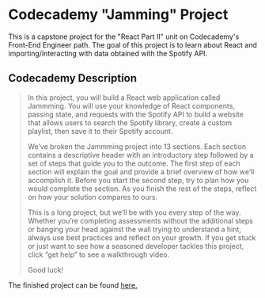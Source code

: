 # Codecademy "Jamming" Project

This is a capstone project for the "React Part II" unit on Codecademy's Front-End Engineer path.
The goal of this project is to learn about React and importing/interacting with data obtained with the Spotify API.

## Codecademy Description

> In this project, you will build a React web application called Jammming. You will use your knowledge of React components, passing state, and requests with the Spotify API to build a website that allows users to search the Spotify library, create a custom playlist, then save it to their Spotify account.
> 
> We’ve broken the Jammming project into 13 sections. Each section contains a descriptive header with an introductory step followed by a set of steps that guide you to the outcome. The first step of each section will explain the goal and provide a brief overview of how we’ll accomplish it. Before you start the second step, try to plan how you would complete the section. As you finish the rest of the steps, reflect on how your solution compares to ours.
> 
> This is a long project, but we’ll be with you every step of the way. Whether you’re completing assessments without the additional steps or banging your head against the wall trying to understand a hint, always use best practices and reflect on your growth. If you get stuck or just want to see how a seasoned developer tackles this project, click “get help” to see a walkthrough video.
> 
> Good luck!

The finished project can be found [here.](https://jammming.codecademy.com/)
